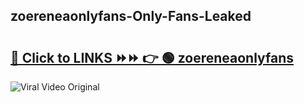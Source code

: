 
 ## zoereneaonlyfans-Only-Fans-Leaked

# <h2><a href="https://clipsfans.com/zoereneaonlyfans&ref=git">🔗 Click to LINKS ⏩⏩ 👉 🟢 zoereneaonlyfans </a></h2>

<a href="https://clipsfans.com/zoereneaonlyfans&ref=git" rel="nofollow" data-target="animated-image.originalLink"><img src="https://i.ibb.co.com/xMMVF88/686577567.gif" alt="Viral Video Original" style="max-width: 100%; display: inline-block;" data-target="animated-image.originalImage"></a>
